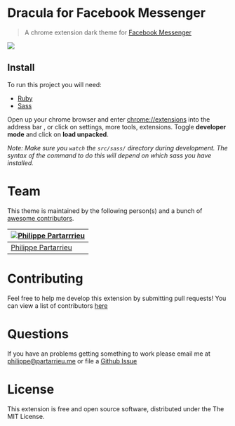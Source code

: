 # Dracula for Facebook Messenger
> A chrome extension dark theme for [Facebook Messenger](https://www.messenger.com/)

![](https://github.com/ppartarr/dracula-messenger/blob/master/src/img/screenshot.png)

## Install

To run this project you will need:
* [Ruby](https://www.ruby-lang.org/en/downloads/)
* [Sass](http://sass-lang.com/)

Open up your chrome browser and enter [chrome://extensions](chrome://extensions) into the address bar , or click on settings, more tools, extensions.
Toggle **developer mode** and click on **load unpacked**.

*Note: Make sure you `watch` the `src/sass/` directory during development. The syntax of the command to do this will depend on which sass you have installed.*

# Team
This theme is maintained by the following person(s) and a bunch of [awesome contributors](https://github.com/dracula/template/graphs/contributors).

[![Philippe Partarrrieu](https://avatars0.githubusercontent.com/u/16687219?v=3&s=70)](https://github.com/mikebarkmin) |
---|
[Philippe Partarrieu](https://github.com/ppartarr) |

# Contributing

Feel free to help me develop this extension by submitting pull requests! You can view a list of contributors [here](https://github.com/ppartarr/dracula-messenger/graphs/contributors)

# Questions

If you have an problems getting something to work please email me at <philippe@partarrieu.me> or file a [Github Issue](https://github.com/ppartarr/dracula-messenger/issues)

# License

This extension is free and open source software, distributed under the The MIT License.

